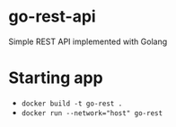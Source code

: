 # go-rest-api
Simple REST API implemented with Golang

# Starting app
* `docker build -t go-rest .`
* `docker run --network="host" go-rest`